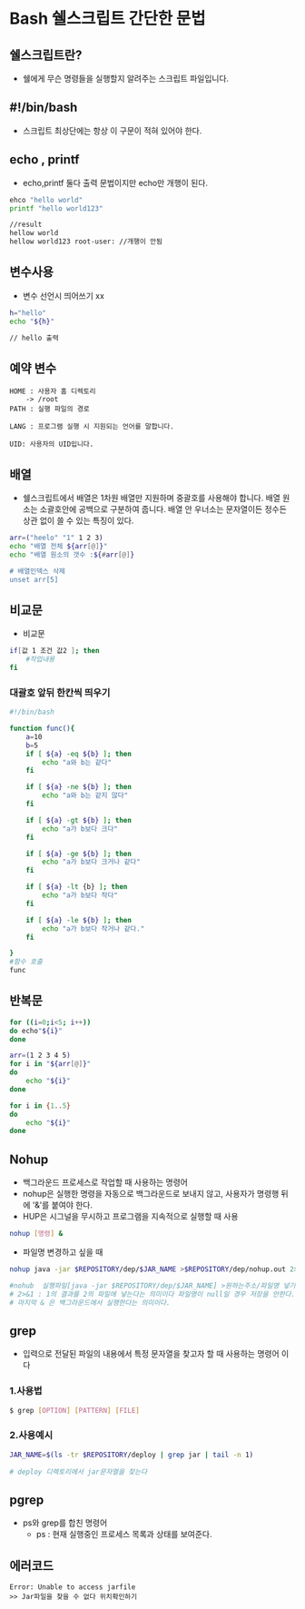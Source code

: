 # Bash 쉘스크립트 간단한 문법

## 쉘스크립트란?
- 쉘에게 무슨 명령들을 실행할지 알려주는 스크립트 파일입니다.



## #!/bin/bash
- 스크립트 최상단에는 항상 이 구문이 적혀 있어야 한다.



## echo , printf
- echo,printf 둘다 출력 문법이지만 echo만 개행이 된다.
```bash
ehco "hello world"
printf "hello world123"

//result
hellow world
hellow world123 root-user: //개행이 안됨
```

## 변수사용
- 변수 선언시 띄어쓰기 xx

```bash
h="hello"
echo "${h}"

// hello 출력
```

## 예약 변수
```
HOME : 사용자 홈 디렉토리  
    -> /root
PATH : 실행 파일의 경로 

LANG : 프로그램 실행 시 지원되는 언어를 말합니다.

UID: 사용자의 UID입니다.
```

## 배열
- 쉘스크립트에서 배열은 1차원 배열만 지원하며 중괄호를 사용해야 합니다. 배열 원소는 소괄호안에 공백으로 구분하여 줍니다. 배열 안 우너소는 문자열이든 정수든 상관 없이 쓸 수 있는 특징이 있다.

```bash
arr=("heelo" "1" 1 2 3)
echo "배열 전체 ${arr[@]}"
echo "배열 원소의 갯수 :${#arr[@]}

# 배열인덱스 삭제 
unset arr[5] 
```

## 비교문
- 비교문
```bash
if[값 1 조건 값2 ]; then
    #작업내용
fi 
```

### 대괄호 앞뒤 한칸씩 띄우기

```bash
#!/bin/bash

function func(){
    a=10
    b=5
    if [ ${a} -eq ${b} ]; then
        echo "a와 b는 같다"
    fi

    if [ ${a} -ne ${b} ]; then
        echo "a와 b는 같지 않다"
    fi

    if [ ${a} -gt ${b} ]; then
        echo "a가 b보다 크다"
    fi

    if [ ${a} -ge ${b} ]; then
        echo "a가 b보다 크거나 같다"
    fi

    if [ ${a} -lt {b} ]; then
        echo "a가 b보다 작다"
    fi

    if [ ${a} -le ${b} ]; then
        echo "a가 b보다 작거나 같다."
    fi

}
#함수 호출
func  
```


## 반복문

```bash
for ((i=0;i<5; i++))
do echo"${i}"
done

arr=(1 2 3 4 5)
for i in "${arr[@]}"
do
    echo "${i}"
done

for i in {1..5}
do
    echo "${i}"
done
```




## Nohup
- 백그라운드 프로세스로 작업할 때 사용하는 명령어
- nohup은 실행한 명령을 자동으로 백그라운드로 보내지 않고, 사용자가 명령행 뒤에 '&'를 붙여야 한다.
- HUP은 시그널을 무시하고 프로그램을 지속적으로 실행할 때 사용

```bash
nohup [명령] & 
```
- 파일명 변경하고 싶을 때
```bash
nohup java -jar $REPOSITORY/dep/$JAR_NAME >$REPOSITORY/dep/nohup.out 2>&1 &

#nohub  실행파일[java -jar $REPOSITORY/dep/$JAR_NAME] >원하는주소/파일명 넣기[>$REPOSITORY/dep/nohup.out]
# 2>&1 : 1의 결과를 2의 파일에 넣는다는 의미이다 파일명이 null일 경우 저장을 안한다.
# 마지막 & 은 백그라운드에서 실행한다는 의미이다.
```

## grep 
- 입력으로 전달된 파일의 내용에서 특정 문자열을 찾고자 할 때 사용하는 명령어 이다
### 1.사용법
```bash
$ grep [OPTION] [PATTERN] [FILE]
```

### 2.사용예시
```bash
JAR_NAME=$(ls -tr $REPOSITORY/deploy | grep jar | tail -n 1)
 
# deploy 디렉토리에서 jar문자열을 찾는다
```


## pgrep 

- ps와 grep를 합친 명령어
    - ps : 현재 실행중인 프로세스 목록과 상태를 보여준다.


## 에러코드

```
Error: Unable to access jarfile
>> Jar파일을 찾을 수 없다 위치확인하기
```